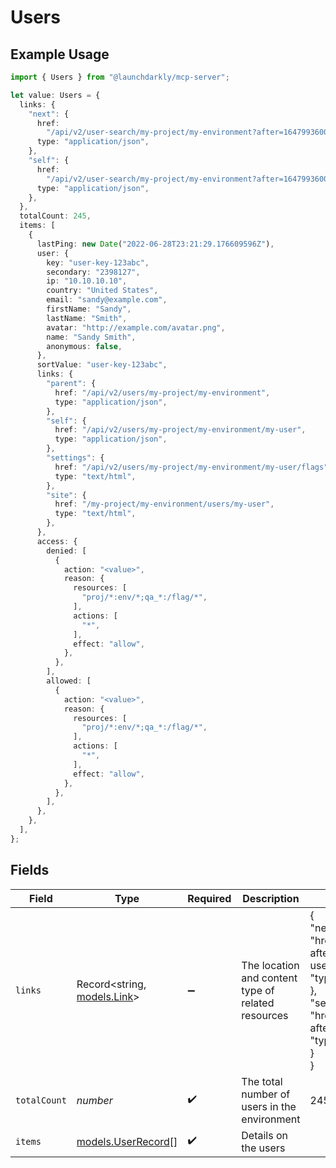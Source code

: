 # Users

## Example Usage

```typescript
import { Users } from "@launchdarkly/mcp-server";

let value: Users = {
  links: {
    "next": {
      href:
        "/api/v2/user-search/my-project/my-environment?after=1647993600000&limit=20&searchAfter=my-user&sort=userKey",
      type: "application/json",
    },
    "self": {
      href:
        "/api/v2/user-search/my-project/my-environment?after=1647993600000&limit=20&sort=userKey",
      type: "application/json",
    },
  },
  totalCount: 245,
  items: [
    {
      lastPing: new Date("2022-06-28T23:21:29.176609596Z"),
      user: {
        key: "user-key-123abc",
        secondary: "2398127",
        ip: "10.10.10.10",
        country: "United States",
        email: "sandy@example.com",
        firstName: "Sandy",
        lastName: "Smith",
        avatar: "http://example.com/avatar.png",
        name: "Sandy Smith",
        anonymous: false,
      },
      sortValue: "user-key-123abc",
      links: {
        "parent": {
          href: "/api/v2/users/my-project/my-environment",
          type: "application/json",
        },
        "self": {
          href: "/api/v2/users/my-project/my-environment/my-user",
          type: "application/json",
        },
        "settings": {
          href: "/api/v2/users/my-project/my-environment/my-user/flags",
          type: "text/html",
        },
        "site": {
          href: "/my-project/my-environment/users/my-user",
          type: "text/html",
        },
      },
      access: {
        denied: [
          {
            action: "<value>",
            reason: {
              resources: [
                "proj/*:env/*;qa_*:/flag/*",
              ],
              actions: [
                "*",
              ],
              effect: "allow",
            },
          },
        ],
        allowed: [
          {
            action: "<value>",
            reason: {
              resources: [
                "proj/*:env/*;qa_*:/flag/*",
              ],
              actions: [
                "*",
              ],
              effect: "allow",
            },
          },
        ],
      },
    },
  ],
};
```

## Fields

| Field                                                                                                                                                                                                                                                                                                                                 | Type                                                                                                                                                                                                                                                                                                                                  | Required                                                                                                                                                                                                                                                                                                                              | Description                                                                                                                                                                                                                                                                                                                           | Example                                                                                                                                                                                                                                                                                                                               |
| ------------------------------------------------------------------------------------------------------------------------------------------------------------------------------------------------------------------------------------------------------------------------------------------------------------------------------------- | ------------------------------------------------------------------------------------------------------------------------------------------------------------------------------------------------------------------------------------------------------------------------------------------------------------------------------------- | ------------------------------------------------------------------------------------------------------------------------------------------------------------------------------------------------------------------------------------------------------------------------------------------------------------------------------------- | ------------------------------------------------------------------------------------------------------------------------------------------------------------------------------------------------------------------------------------------------------------------------------------------------------------------------------------- | ------------------------------------------------------------------------------------------------------------------------------------------------------------------------------------------------------------------------------------------------------------------------------------------------------------------------------------- |
| `links`                                                                                                                                                                                                                                                                                                                               | Record<string, [models.Link](../models/link.md)>                                                                                                                                                                                                                                                                                      | :heavy_minus_sign:                                                                                                                                                                                                                                                                                                                    | The location and content type of related resources                                                                                                                                                                                                                                                                                    | {<br/>"next": {<br/>"href": "/api/v2/user-search/my-project/my-environment?after=1647993600000\u0026limit=20\u0026searchAfter=my-user\u0026sort=userKey",<br/>"type": "application/json"<br/>},<br/>"self": {<br/>"href": "/api/v2/user-search/my-project/my-environment?after=1647993600000\u0026limit=20\u0026sort=userKey",<br/>"type": "application/json"<br/>}<br/>} |
| `totalCount`                                                                                                                                                                                                                                                                                                                          | *number*                                                                                                                                                                                                                                                                                                                              | :heavy_check_mark:                                                                                                                                                                                                                                                                                                                    | The total number of users in the environment                                                                                                                                                                                                                                                                                          | 245                                                                                                                                                                                                                                                                                                                                   |
| `items`                                                                                                                                                                                                                                                                                                                               | [models.UserRecord](../models/userrecord.md)[]                                                                                                                                                                                                                                                                                        | :heavy_check_mark:                                                                                                                                                                                                                                                                                                                    | Details on the users                                                                                                                                                                                                                                                                                                                  |                                                                                                                                                                                                                                                                                                                                       |